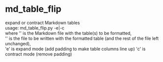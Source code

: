 # md_table_flip
expand or contract Markdown tables  
usage: md_table_flip.py <infile> <outfile> -e|-c  
where '<infile>' is the Markdown file with the table(s) to be formatted,  
'<outfile>' is the file to be written with the formatted table (and the rest of the file left unchanged),  
'e' is expand mode (add padding to make table columns line up)
'c' is contract mode (remove padding)
